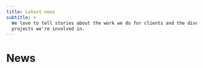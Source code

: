 ```yaml
---
title: Latest news
subtitle: >
  We love to tell stories about the work we do for clients and the diverse
  projects we're involved in.
---
```


# News
